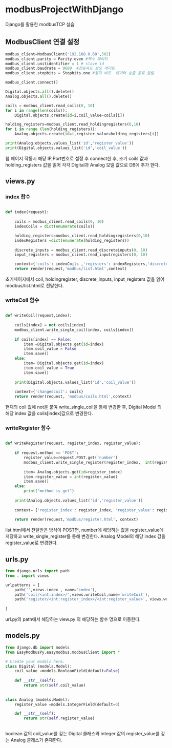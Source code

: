 # modbusProjectWithDjango
Django를 활용한 modbusTCP 실습


## ModbusClient 연결 설정
```python
modbus_client=ModbusClient('192.168.0.60',502)
modbus_client.parity = Parity.even #짝수 패리티
modbus_client.unitidentifier = 1 # slave id 
modbus_client.baudrate = 9600  #전송속도 보오 레이트
modbus_client.stopbits = Stopbits.one #정지 비트  데이터 송출 종료 알림

modbus_client.connect()

Digital.objects.all().delete()
Analog.objects.all().delete()

coils = modbus_client.read_coils(0, 10)
for i in range(len(coils)):
    Digital.objects.create(id=i,coil_value=coils[i])

holding_registers=modbus_client.read_holdingregisters(0,10)
for i in range (len(holding_registers)):
    Analog.objects.create(id=i,register_value=holding_registers[i])

print(Analog.objects.values_list('id','register_value'))
print(Digital.objects.values_list('id','coil_value'))    

```
웹 페이지 작동시 해당 IP,Port번호로 설정 후 connect한 후, 초기 coils 값과 holding_registers 값을 읽어 각각 Digital과 Analog 모델 값으로 DB에 추가 한다.
## views.py
### index 합수
```python

def index(request):
    
    coils = modbus_client.read_coils(0, 10)
    indexCoils = dict(enumerate(coils))

    holding_registers=modbus_client.read_holdingregisters(0,10)
    indexRegisters =dict(enumerate(holding_registers))
    
    discrete_inputs = modbus_client.read_discreteinputs(0, 10)	
    input_registers = modbus_client.read_inputregisters(0, 10)  

    context={'coils': indexCoils ,'registers': indexRegisters,'discrete_inputs': discrete_inputs,'input_register': input_registers }
    return render(request,'modbus/list.html',context)
```
초기페이지에서  coil, holdingregister, discrete_inputs, input_registers 값을 읽어 modbus/list.html로 전달한다.

### writeCoil 함수
``` python

def writeCoil(request,index):
    
    coils[index] = not coils[index]
    modbus_client.write_single_coil(index, coils[index])
    
    if coils[index] == False:
        item =Digital.objects.get(id=index)
        item.coil_value = False
        item.save()
    else:
        item= Digital.objects.get(id=index)
        item.coil_value = True
        item.save()
        
    print(Digital.objects.values_list('id','coil_value'))
    
    context={'changedcoil': coils}
    return render(request, 'modbus/coils.html',context)
```
현재의 coil 값에 not을 붙여 write_single_coil을 통해 변경한 후, Digital Model 의 해당 index 값을 coils[index]값으로 변경한다.




### writeRegister 함수
```  python

def writeRegister(request, register_index, register_value):
    
    if request.method == 'POST':
        register_value=request.POST.get('number')    
        modbus_client.write_single_register(register_index,  int(register_value))
        
        item= Analog.objects.get(id=register_index)
        item.register_value = int(register_value)
        item.save()
    else:
        print("method is get")
    
    print(Analog.objects.values_list('id','register_value'))
    
    context= {'register_index': register_index, 'register_value': register_value }
    
    return render(request,'modbus/register.html', context)

```
list.html에서 전달받은 방식이 POST면, number에 해당하는 값을 register_value에 저장하고 write_single_register를 통해 변경한다.
Analog Model의 해당 index 값을 register_value로 변경한다.
## urls.py 

```python 
from django.urls import path
from . import views

urlpatterns = [
    path('',views.index , name='index'),    
    path('coil/<int:index>/',views.writeCoil,name='writeCoil'),
    path('register/<int:register_index>/<int:register_value>', views.writeRegister, name='writeRegister'),
    
]

```
url.py의 path에서 해당하는 view.py 의 해당하는 함수 명으로 이동한다.


## models.py

```python
from django.db import models
from EasyModbusPy.easymodbus.modbusClient import *

# Create your models here.
class Digital (models.Model):
    coil_value =models.BooleanField(default=False)
    
    def __str__(self):
        return str(self.coil_value)
    
    
class Analog (models.Model):
    register_value =models.IntegerField(default=0)

    def __str__(self):
        return str(self.register_value)
    
```
boolean 값의 coil_value를 갖는 Digital 클래스와 integer 값의 register_value를 갖는 Analog 클래스가 존재한다. 
